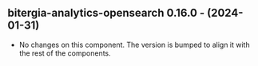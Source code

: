   ## bitergia-analytics-opensearch 0.16.0 - (2024-01-31)
  
  * No changes on this component. The version is bumped to align it
    with the rest of the components.
